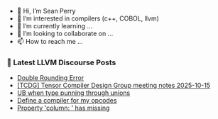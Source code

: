 - 👋 Hi, I’m Sean Perry
- 👀 I’m interested in compilers (c++, COBOL, llvm)
- 🌱 I’m currently learning ...
- 💞️ I’m looking to collaborate on ...
- 📫 How to reach me ...

<!---
s66perry/s66perry is a ✨ special ✨ repository because its `README.md` (this file) appears on your GitHub profile.
You can click the Preview link to take a look at your changes.
--->
### 📕 Latest LLVM Discourse Posts

<!-- DISCOURSE-LLVM:START -->
- [Double Rounding Error](https://discourse.llvm.org/t/double-rounding-error/88601#post_1)
- [[TCDG] Tensor Compiler Design Group meeting notes 2025-10-15](https://discourse.llvm.org/t/tcdg-tensor-compiler-design-group-meeting-notes-2025-10-15/88600#post_1)
- [UB when type punning through unions](https://discourse.llvm.org/t/ub-when-type-punning-through-unions/88527?page=2#post_22)
- [Define a compiler for my opcodes](https://discourse.llvm.org/t/define-a-compiler-for-my-opcodes/88598#post_1)
- [Property &#39;column: &#39; has missing](https://discourse.llvm.org/t/property-column-has-missing/88594#post_3)
<!-- DISCOURSE-LLVM:END -->
